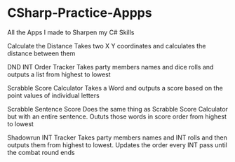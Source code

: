 # CSharp-Practice-Appps
 All the Apps I made to Sharpen my C# Skills

Calculate the Distance
Takes two X Y coordinates and calculates the distance between them

DND INT Order Tracker
Takes party members names and dice rolls and outputs a list from highest to lowest

Scrabble Score Calculator
Takes a Word and outputs a score based on the point values of individual letters

Scrabble Sentence Score
Does the same thing as Scrabble Score Calculator but with an entire sentence. Oututs those words in score order from highest to lowest

Shadowrun INT Tracker
Takes party members names and INT rolls and then outputs them from highest to lowest. Updates the order every INT pass until the combat round ends
